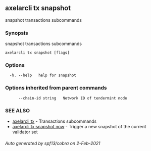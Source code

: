 ## axelarcli tx snapshot

snapshot transactions subcommands

### Synopsis

snapshot transactions subcommands

```
axelarcli tx snapshot [flags]
```

### Options

```
  -h, --help   help for snapshot
```

### Options inherited from parent commands

```
      --chain-id string   Network ID of tendermint node
```

### SEE ALSO

- [axelarcli tx](axelarcli_tx.md)	 - Transactions subcommands
- [axelarcli tx snapshot now](axelarcli_tx_snapshot_now.md)	 - Trigger a new snapshot of the current validator set

###### Auto generated by spf13/cobra on 2-Feb-2021
